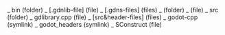 _ bin (folder)
\_ [.gdnlib-file] (file)
 _ [.gdns-files] (files)
 _ <platform> (folder)
 \_ <compiled shared library of plugin> (file)
_ src (folder)
\_ gdlibrary.cpp (file)
 _ [src&header-files] (files)
_ godot-cpp (symlink)
_ godot_headers (symlink)
_ SConstruct (file)